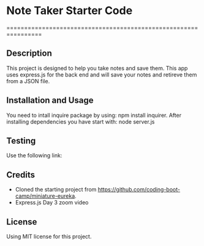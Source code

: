 # Note Taker Starter Code
================================================================
## Description
This project is designed to help you take notes and save them. This app uses express.js for the back end and will save your notes and retireve them from a JSON file.  
## Installation and Usage
You need to intall inquire package by using: npm install inquirer.
After installing dependencies you have start with: node server.js

## Testing 
Use the following link: 

## Credits
- Cloned the starting project from https://github.com/coding-boot-camp/miniature-eureka.
- Express.js Day 3 zoom video 
## License 
Using MIT license for this project. 

